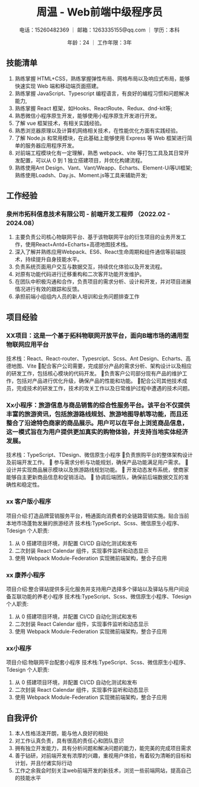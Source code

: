 <h1 style="text-align: center;">周温 - Web前端中级程序员</h1>
<p style="text-align: center;">电话：15260482369 ｜ 邮箱：1263335155@qq.com ｜ 学历：本科 </p>
<p style="text-align: center;">年龄：24 ｜ 工作年限：3年  </p>

## 技能清单

1. 熟练掌握 HTML+CSS，熟练掌握弹性布局、网格布局以及响应式布局，能够快速实现 Web 端和移动端页面搭建。
2. 熟练掌握 JavaScript、Typescript 编程语言，有良好的编程习惯和问题解决能力,
3. 熟练掌握 React 框架，如Hooks、ReactRoute、Redux、dnd-kit等;
4. 熟悉微信小程序原生开发，能够使用小程序原生开发进行开发。
6. 了解 vue 框架技术，有相关实践经验。
7. 熟悉浏览器原理以及计算机网络相关技术，在性能优化方面有实践经验。
8. 了解 Node.js 和常用模块，在此基础上能够使用 Express 等 Web 框架进行简单的服务器应用程序开发。
9. 对前端工程模块化有一定理解，熟悉 webpack、vite 等打包工具及其日常开发配置，可以从 0 到 1 独立搭建项目，并优化构建流程。
10. 熟练使用Ant Design、Vant、Vant/Weapp、Echarts、Element-Ui等UI框架;熟练使用Loadsh、Day.js、Moment.js等工具来辅助开发;


<!-- :::center
# 小简 - 产品经理
电话：176xxxx8888 ｜ 邮箱：xxxxxxxx@qq.com ｜ 个人网站：qiufeng.blue
::: -->

## 工作经验

### 泉州市拓科信息技术有限公司 - 前端开发工程师 （2022.02 - 2024.08）

1. 主要负责公司核心物联网平台、基于该物联网平台的衍生项目的业务开发工作，使用React+Antd+Echarts+高德地图技术栈。
2. 深入了解并熟练应用Webpack、ES6、React生命周期和组件通信等前端技术，持续提升自身技能水平。
3. 负责系统页面用户交互与数据交互，持续优化体验以及开发流程。
4. 对原有功能代码进行迁移重构和二次客开功能开发维护。
5. 在团队中积极沟通和合作，负责项目的需求分析、设计和开发，并对项目进展情况进行有效的跟踪和反馈。
6. 承担前端小组组内人员的新人培训和业务问题排查工作


## 项目经验

### XX项目：这是一个基于拓科物联网开放平台，面向B端市场的通用型物联网应用平台
技术栈：React、React-router、Typesrcipt、Scss、Ant Design、Echarts、高德地图、Vite 
配合客户公司需要，完成部分产品的需求分析、架构设计以及相应的研发工作，包括核心模块的代码开发。
负责客户公司部分现有产品的维护工作，包括对产品进行优化升级，确保产品的性能和功能。
配合公司其他技术成员，完成技术的研发工作，技术的攻关工作以及日常维护过程中遭遇的技术问题。

### Xx小程序：旅游信息与商品销售的综合性服务平台。该平台不仅提供丰富的旅游资讯，包括旅游路线规划、旅游地图导航等功能，而且还整合了沿途特色商家的商品展示。用户可以在平台上浏览商品信息，这一模式旨在为用户提供更加真实的购物体验，并支持当地实体经济发展。
技术栈：TypeScript、TDesign、微信原生小程序 
负责旅购平台的整体架构设计及前端开发工作。
 参与需求分析与功能规划，确保产品功能满足用户需求。
 设计并实现商品展示模块以及旅游路线规划功能。
 开发动态发布系统，使商家能够自主更新商品信息和促销活动。
 协调后端团队，确保前后端数据交互的准确性和稳定性。

### xx 客户版小程序

项目介绍:打造品牌营销服务平台，畅通面向消费者的全链路营销实施。贴合当前本地市场蓬勃发展的旅游经济
技术栈:TypeScript、Scss、微信原生小程序、Tdesign
个人职责:

1. 从 0 搭建项目环境，并配置 CI/CD 自动化测试和发布
2. 二次封装 React Calendar 组件，实现事件监听和动态显示
3. 使用 Webpack Module-Federation 实现微前端架构，整合子应用


### xx 康养小程序

项目介绍:整合驿站提供多元化服务并支持用户选择多个驿站以及驿站与用户间设备互联功能的养老小程序
技术栈:TypeScript、Scss、微信原生小程序、Tdesign
个人职责:

1. 从 0 搭建项目环境，并配置 CI/CD 自动化测试和发布
2. 二次封装 React Calendar 组件，实现事件监听和动态显示
3. 使用 Webpack Module-Federation 实现微前端架构，整合子应用

### xx小程序

项目介绍:物联网平台配套小程序
技术栈:TypeScript、Scss、微信原生小程序、Tdesign
个人职责:

1. 从 0 搭建项目环境，并配置 CI/CD 自动化测试和发布
2. 二次封装 React Calendar 组件，实现事件监听和动态显示
3. 使用 Webpack Module-Federation 实现微前端架构，整合子应用

## 自我评价

1. 本人性格活泼开朗，能与他人良好的相处
2. 对工作认真负责，具有很高的责任心和团队意识
3. 拥有独立开发能力，具有分析问题和解决问题的能力，能完美的完成项目需求
4. 善于钻研，对前端开发有浓厚的兴趣，重视用户体验，有着较为清晰的目标和计划，并且付诸实际行动
5. 工作之余我会时刻关注web前端开发的新技术，浏览一些前端网站，提高自己的技能水平
